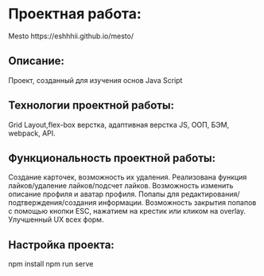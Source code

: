 <h1><b>Проектная работа</b>:</h1>
Mesto  https://eshhhii.github.io/mesto/

<h2><b>Описание</b>:</h2>
Проект, созданный для изучения основ Java Script

<h2><b>Технологии проектной работы</b>:</h2>
Grid Layout,flex-box верстка, адаптивная верстка JS, ООП, БЭМ, webpack, API.

<h2><b>Функциональность проектной работы</b>:</h2>
Создание карточек, возможность их удаления. Реализована функция лайков/удаление лайков/подсчет лайков. Возможность изменить описание профиля и аватар профиля. Попапы для редактирования/подтверждения/создания информации. Возможность закрытия попапов с помощью кнопки ESC, нажатием на крестик или кликом на overlay. Улучшенный UX всех форм.

<h2><b></b>Настройка проекта:</h2>
npm install
npm run serve

